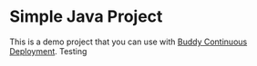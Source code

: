 # Simple Java Project
This is a demo project that you can use with [Buddy Continuous Deployment](https://buddy.works).
Testing
